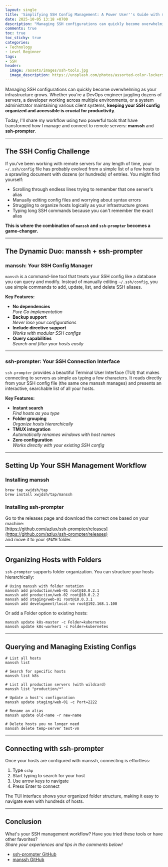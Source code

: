 ```yaml
---
layout: single
title: 'Simplifying SSH Config Management: A Power User''s Guide with manssh and ssh-prompter'
date: 2025-10-05 13:18 +0700
description: "Managing SSH configurations can quickly become overwhelming as your infrastructure grows. Whether you're a DevOps engineer, developer, or system administrator, keeping your SSH config organized and accessible is crucial. This guide introduces two powerful tools—manssh and ssh-prompter—that dramatically streamline SSH config management and enhance your workflow."
comments: true
toc: true
toc_sticky: true
categories:
- Technology
- Level Beginner
tags:
- SSH
header:
  image: /assets/images/ssh-tools.jpg
  image_description: https://unsplash.com/photos/assorted-color-lockers-VLaKsTkmVhk
---
```


Managing SSH configurations can quickly become overwhelming as your infrastructure grows. Whether you're a DevOps engineer juggling dozens of servers, a developer working across multiple environments, or a system administrator maintaining various client systems, **keeping your SSH config organized and accessible is crucial for productivity**.

Today, I'll share my workflow using two powerful tools that have transformed how I manage and connect to remote servers: **manssh** and **ssh-prompter**.

---

## The SSH Config Challenge

If you've been working with remote servers for any length of time, your `~/.ssh/config` file has probably evolved from a simple list of a few hosts to a sprawling document with dozens (or hundreds) of entries. You might find yourself:

- Scrolling through endless lines trying to remember that one server's alias
- Manually editing config files and worrying about syntax errors
- Struggling to organize hosts logically as your infrastructure grows
- Typing long SSH commands because you can't remember the exact alias

**This is where the combination of `manssh` and `ssh-prompter` becomes a game-changer.**

---

## The Dynamic Duo: manssh + ssh-prompter

### manssh: Your SSH Config Manager

`manssh` is a command-line tool that treats your SSH config like a database you can query and modify. Instead of manually editing `~/.ssh/config`, you use simple commands to add, update, list, and delete SSH aliases.

**Key Features:**

- **No dependencies**  
  _Pure Go implementation_
- **Backup support**  
  _Never lose your configurations_
- **Include directive support**  
  _Works with modular SSH configs_
- **Query capabilities**  
  _Search and filter your hosts easily_

---

### ssh-prompter: Your SSH Connection Interface

`ssh-prompter` provides a beautiful Terminal User Interface (TUI) that makes connecting to servers as simple as typing a few characters. It reads directly from your SSH config file (the same one manssh manages) and presents an interactive, searchable list of all your hosts.

**Key Features:**

- **Instant search**  
  _Find hosts as you type_
- **Folder grouping**  
  _Organize hosts hierarchically_
- **TMUX integration**  
  _Automatically renames windows with host names_
- **Zero configuration**  
  _Works directly with your existing SSH config_

---

## Setting Up Your SSH Management Workflow

### Installing manssh

```
brew tap xwjdsh/tap
brew install xwjdsh/tap/manssh
```

### Installing ssh-prompter

Go to the releases page and download the correct one based on your machine:  
[https://github.com/azlux/ssh-prompter/releases](https://github.com/azlux/ssh-prompter/releases)  
and move it to your `$PATH` folder.

---

## Organizing Hosts with Folders

`ssh-prompter` supports folder organization. You can structure your hosts hierarchically:

```
# Using manssh with folder notation
manssh add production/web-01 root@10.0.2.1
manssh add production/web-02 root@10.0.2.2
manssh add staging/web-01 root@10.0.3.1
manssh add development/local-vm root@192.168.1.100
```

Or add a Folder option to existing hosts:
```
manssh update k8s-master -c Folder=kubernetes
manssh update k8s-worker1 -c Folder=kubernetes
```

---

## Querying and Managing Existing Configs

```
# List all hosts
manssh list

# Search for specific hosts
manssh list k8s

# List all production servers (with wildcard)
manssh list "production/*"

# Update a host's configuration
manssh update staging/web-01 -c Port=2222

# Rename an alias
manssh update old-name -r new-name

# Delete hosts you no longer need
manssh delete temp-server test-vm
```

---

## Connecting with ssh-prompter

Once your hosts are configured with manssh, connecting is effortless:

1. Type `sshp`
2. Start typing to search for your host
3. Use arrow keys to navigate
4. Press Enter to connect

The TUI interface shows your organized folder structure, making it easy to navigate even with hundreds of hosts.

---

## Conclusion

What's your SSH management workflow? Have you tried these tools or have other favorites?  
*Share your experiences and tips in the comments below!*

- [ssh-prompter GitHub](https://github.com/azlux/ssh-prompter)
- [manssh GitHub](https://github.com/xwjdsh/manssh)